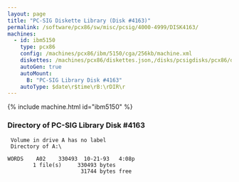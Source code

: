 ```yaml
---
layout: page
title: "PC-SIG Diskette Library (Disk #4163)"
permalink: /software/pcx86/sw/misc/pcsig/4000-4999/DISK4163/
machines:
  - id: ibm5150
    type: pcx86
    config: /machines/pcx86/ibm/5150/cga/256kb/machine.xml
    diskettes: /machines/pcx86/diskettes.json,/disks/pcsigdisks/pcx86/diskettes.json
    autoGen: true
    autoMount:
      B: "PC-SIG Library Disk #4163"
    autoType: $date\r$time\rB:\rDIR\r
---
```


{% include machine.html id="ibm5150" %}

### Directory of PC-SIG Library Disk #4163

     Volume in drive A has no label
     Directory of A:\

    WORDS    A02    330493  10-21-93   4:08p
            1 file(s)     330493 bytes
                           31744 bytes free
